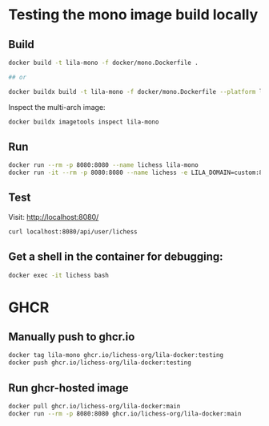 # Testing the mono image build locally

## Build

```bash
docker build -t lila-mono -f docker/mono.Dockerfile .

## or

docker buildx build -t lila-mono -f docker/mono.Dockerfile --platform linux/amd64,linux/arm64 .
```

Inspect the multi-arch image:

```bash
docker buildx imagetools inspect lila-mono
```

## Run

```bash
docker run --rm -p 8080:8080 --name lichess lila-mono
docker run -it --rm -p 8080:8080 --name lichess -e LILA_DOMAIN=custom:8080 -e LILA_URL=http://custom:8080 lila-mono
```

## Test

Visit: <http://localhost:8080/>

```bash
curl localhost:8080/api/user/lichess
```

## Get a shell in the container for debugging:

```bash
docker exec -it lichess bash
```

# GHCR

## Manually push to ghcr.io

```bash
docker tag lila-mono ghcr.io/lichess-org/lila-docker:testing
docker push ghcr.io/lichess-org/lila-docker:testing
```

## Run ghcr-hosted image

```bash
docker pull ghcr.io/lichess-org/lila-docker:main
docker run --rm -p 8080:8080 ghcr.io/lichess-org/lila-docker:main
```
